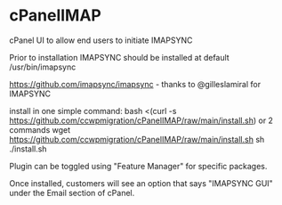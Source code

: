 # cPanelIMAP

cPanel UI to allow end users to initiate IMAPSYNC

Prior to installation IMAPSYNC should be installed at default /usr/bin/imapsync

https://github.com/imapsync/imapsync - thanks to @gilleslamiral for IMAPSYNC


install in one simple command: 
bash <(curl -s https://github.com/ccwpmigration/cPanelIMAP/raw/main/install.sh)
or 2 commands
wget https://github.com/ccwpmigration/cPanelIMAP/raw/main/install.sh 
sh ./install.sh

Plugin can be toggled using "Feature Manager" for specific packages.

Once installed, customers will see an option that says "IMAPSYNC GUI" under the Email section of cPanel.

